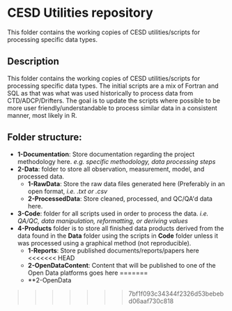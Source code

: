 CESD Utilities repository
===============================================

This folder contains the working copies of CESD utilities/scripts for processing specific data types.

Description
-----------
This folder contains the working copies of CESD utilities/scripts for processing specific data types. The initial scripts are a mix of Fortran and SQL as that was what was used historically to process data from CTD/ADCP/Drifters. The goal is to update the scripts where possible to be more user friendly/understandable to process similar data in a consistent manner, most likely in R.

Folder structure:
-----------------
*	**1-Documentation**: Store documentation regarding the project methodology here. *e.g. specific methodology, data processing steps*
* **2-Data**: folder to store all observation, measurement, model, and processed data.  
	*	**1-RawData**: Store the raw data files generated here (Preferably in an open format, *i.e. .txt or .csv*
	*	**2-ProcessedData**: Store cleaned, processed, and QC/QA'd data here.  
*	**3-Code**: folder for all scripts used in order to process the data. *i.e. QA/QC, data manipulation, reformatting, or deriving values*
*	**4-Products** folder is to store all finished data products derived from the data found in the **Data** folder using the scripts in **Code** folder unless it was processed using a graphical method (not reproducible).
	*	**1-Reports**: Store published documents/reports/papers here
<<<<<<< HEAD
	*	**2-OpenDataContent**: Content that will be published to one of the Open Data platforms goes here
=======
	*	**2-OpenData
>>>>>>> 7bf1f093c34344f2326d53bebebd06aaf730c818
